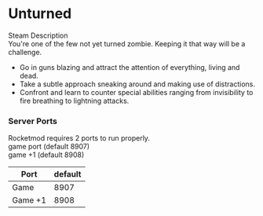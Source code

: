 # Unturned

Steam Description  
You're one of the few not yet turned zombie. Keeping it that way will be a challenge.  
- Go in guns blazing and attract the attention of everything, living and dead.  
- Take a subtle approach sneaking around and making use of distractions.  
- Confront and learn to counter special abilities ranging from invisibility to fire breathing to lightning attacks.  

### Server Ports
Rocketmod requires 2 ports to run properly.  
game port (default 8907)  
game +1  (default 8908)

| Port    | default |
|---------|---------|
| Game    | 8907    |
| Game +1 | 8908    |